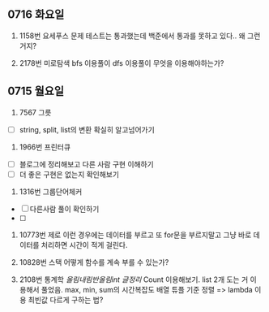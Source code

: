 
## 0716 화요일
1. 1158번 요세푸스 문제
    테스트는 통과했는데 백준에서 통과를 못하고 있다.. 왜 그런거지?

2. 2178번 미로탐색
    bfs 이용풀이
    dfs 이용풀이
    무엇을 이용해야하는가?


## 0715 월요일
1. 7567 그릇
- [ ] string, split, list의 변환 확실히 알고넘어가기

1. 1966번 프린터큐
- [ ] 블로그에 정리해보고 다른 사람 구현 이해하기
- [ ] 더 좋은 구현은 없는지 확인해보기

1. 1316번 그룹단어체커
- [ ] 다른사람 풀이 확인하기
- [ ] 


1. 10773번 제로
    이런 경우에는 데이터를 부르고 또 for문을 부르지말고 그냥 바로 데이터를 처리하면 시간이 적게 걸린다.

2. 10828번 스택
    어떻게 함수를 계속 부를 수 있는가?

3. 2108번 통계학
    _올림내림반올림int 글정리_
    Count 이용해보기.
    list 2개 도는 거 이용해서 풀었음.
    max, min, sum의 시간복잡도
    배열 튜플 기준 정렬 => lambda 이용
    최빈값 다르게 구하는 법?
